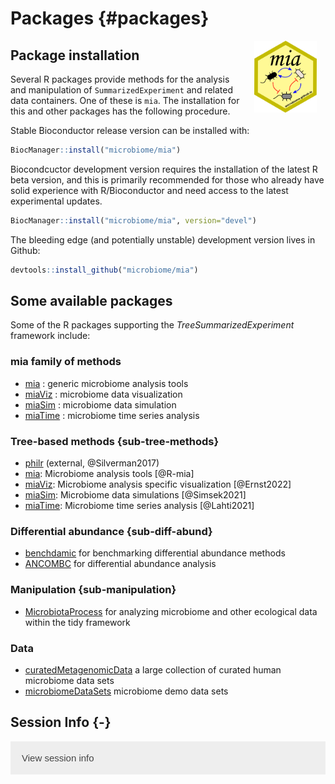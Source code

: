 # Packages {#packages}

<script>
document.addEventListener("click", function (event) {
    if (event.target.classList.contains("rebook-collapse")) {
        event.target.classList.toggle("active");
        var content = event.target.nextElementSibling;
        if (content.style.display === "block") {
            content.style.display = "none";
        } else {
            content.style.display = "block";
        }
    }
})
</script>

<style>
.rebook-collapse {
  background-color: #eee;
  color: #444;
  cursor: pointer;
  padding: 18px;
  width: 100%;
  border: none;
  text-align: left;
  outline: none;
  font-size: 15px;
}

.rebook-content {
  padding: 0 18px;
  display: none;
  overflow: hidden;
  background-color: #f1f1f1;
}
</style>

<img src="general/figures/mia_logo.png" width="100" alt="mia logo" align="right" style="margin: 0 1em 0 1em" />

## Package installation

Several R packages provide methods for the analysis and manipulation
of `SummarizedExperiment` and related data containers. One of these is
`mia`. The installation for this and other packages has the following
procedure.

Stable Bioconductor release version can be installed with:


```r
BiocManager::install("microbiome/mia")
```

Biocondcuctor development version requires the installation of the
latest R beta version, and this is primarily recommended for those who
already have solid experience with R/Bioconductor and need access to
the latest experimental updates.


```r
BiocManager::install("microbiome/mia", version="devel")
```

The bleeding edge (and potentially unstable) development version lives
in Github:


```r
devtools::install_github("microbiome/mia")
```



## Some available packages

Some of the R packages supporting the _TreeSummarizedExperiment_ framework include:

### mia family of methods

- [mia](microbiome.github.io/mia) : generic microbiome analysis tools   
- [miaViz](microbiome.github.io/miaViz) : microbiome data visualization
- [miaSim](microbiome.github.io/miaSim) : microbiome data simulation
- [miaTime](microbiome.github.io/miaTime) : microbiome time series analysis

### Tree-based methods {sub-tree-methods}

- [philr](http://bioconductor.org/packages/devel/bioc/html/philr.html) (external, @Silverman2017)
- [mia](microbiome.github.io/mia): Microbiome analysis tools [@R-mia]
- [miaViz](microbiome.github.io/miaViz): Microbiome analysis specific visualization [@Ernst2022]
- [miaSim](microbiome.github.io/miaSim): Microbiome data simulations [@Simsek2021]
- [miaTime](microbiome.github.io/miaTime): Microbiome time series analysis [@Lahti2021]

### Differential abundance {sub-diff-abund}

- [benchdamic](https://bioconductor.org/packages/release/bioc/vignettes/benchdamic/inst/doc/intro.html) for benchmarking differential abundance methods
- [ANCOMBC](https://bioconductor.org/packages/devel/bioc/html/ANCOMBC.html) for differential abundance analysis

### Manipulation {sub-manipulation}

- [MicrobiotaProcess](https://bioconductor.org/packages/release/bioc/html/MicrobiotaProcess.html) for analyzing microbiome and other ecological data within the tidy framework

### Data

- [curatedMetagenomicData](https://bioconductor.org/packages/release/data/experiment/html/curatedMetagenomicData.html) a large collection of curated human microbiome data sets
- [microbiomeDataSets](https://bioconductor.org/packages/release/data/experiment/html/microbiomeDataSets.html) microbiome demo data sets

## Session Info {-}

<button class="rebook-collapse">View session info</button>
<div class="rebook-content">
```
R version 4.2.1 (2022-06-23)
Platform: x86_64-pc-linux-gnu (64-bit)
Running under: Ubuntu 20.04.4 LTS

Matrix products: default
BLAS:   /usr/lib/x86_64-linux-gnu/openblas-pthread/libblas.so.3
LAPACK: /usr/lib/x86_64-linux-gnu/openblas-pthread/liblapack.so.3

locale:
 [1] LC_CTYPE=en_US.UTF-8       LC_NUMERIC=C              
 [3] LC_TIME=en_US.UTF-8        LC_COLLATE=en_US.UTF-8    
 [5] LC_MONETARY=en_US.UTF-8    LC_MESSAGES=en_US.UTF-8   
 [7] LC_PAPER=en_US.UTF-8       LC_NAME=C                 
 [9] LC_ADDRESS=C               LC_TELEPHONE=C            
[11] LC_MEASUREMENT=en_US.UTF-8 LC_IDENTIFICATION=C       

attached base packages:
[1] stats     graphics  grDevices utils     datasets  methods   base     

other attached packages:
[1] BiocStyle_2.24.0 rebook_1.6.0    

loaded via a namespace (and not attached):
 [1] bookdown_0.33       dir.expiry_1.4.0    codetools_0.2-19   
 [4] XML_3.99-0.13       digest_0.6.31       stats4_4.2.1       
 [7] evaluate_0.20       graph_1.74.0        rlang_1.0.6        
[10] cli_3.6.0           filelock_1.0.2      rmarkdown_2.20     
[13] tools_4.2.1         xfun_0.37           yaml_2.3.7         
[16] fastmap_1.1.1       compiler_4.2.1      BiocGenerics_0.44.0
[19] BiocManager_1.30.20 htmltools_0.5.4     CodeDepends_0.6.5  
[22] knitr_1.42         
```
</div>
